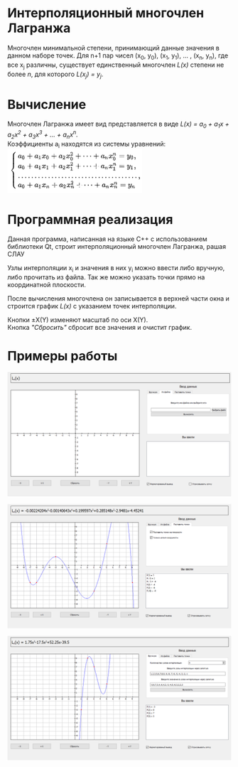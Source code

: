# Интерполяционный многочлен Лагранжа

Многочлен минимальной степени, принимающий данные значения в данном наборе точек. Для n+1 пар чисел (x<sub>0</sub>, y<sub>0</sub>), (x<sub>1</sub>, y<sub>1</sub>), &hellip; , (x<sub>n</sub>, y<sub>n</sub>), где все x<sub>j</sub> различны, существует единственный многочлен _L(x)_ степени не более _n_, для которого _L(x<sub>j</sub>) = y<sub>j</sub>_.

# Вычисление

Многочлен Лагранжа имеет вид представляется в виде _L(x) = a<sub>0</sub> + a<sub>1</sub>x + a<sub>2</sub>x<sup>2</sup> + a<sub>3</sub>x<sup>3</sup> + &hellip; + a<sub>n</sub>x<sup>n</sup>._    
Коэффициенты  a<sub>i</sub> находятся из системы уравнений:
![СЛАУ](https://raw.githubusercontent.com/Sergkon99/interpolation/master/img/16.png "Орк")

# Программная реализация

Данная программа, написанная на языке C++ с использованием библиотеки Qt, строит интерполяционный многочлен Лагранжа, рашая СЛАУ

Узлы интерполяции x<sub>i</sub> и значения в них y<sub>i</sub> можно ввести либо вручную, либо прочитать из файла. Так же можно указать точки прямо на координатной плоскости.

После вычисления многочлена он записывается в верхней части окна и строится график _L(x)_ с указанием точек интерполяции.

Кнопки &plusmn;X(Y) изменяют масштаб по оси X(Y).    
Кнопка _"Сбросить"_ сбросит все значения и очистит график.

# Примеры работы

![Пример 1](https://raw.githubusercontent.com/Sergkon99/interpolation/master/img/15.png "Орк")

![Пример 2](https://raw.githubusercontent.com/Sergkon99/interpolation/master/img/1.png "Орк")

![Пример 3](https://raw.githubusercontent.com/Sergkon99/interpolation/master/img/2.png "Орк")